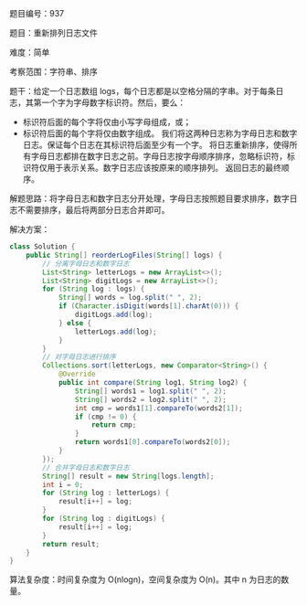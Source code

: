 题目编号：937

题目：重新排列日志文件

难度：简单

考察范围：字符串、排序

题干：给定一个日志数组 logs，每个日志都是以空格分隔的字串。对于每条日志，其第一个字为字母数字标识符。然后，要么：
- 标识符后面的每个字将仅由小写字母组成，或；
- 标识符后面的每个字将仅由数字组成。
我们将这两种日志称为字母日志和数字日志。保证每个日志在其标识符后面至少有一个字。
将日志重新排序，使得所有字母日志都排在数字日志之前。字母日志按字母顺序排序，忽略标识符，标识符仅用于表示关系。数字日志应该按原来的顺序排列。
返回日志的最终顺序。

解题思路：将字母日志和数字日志分开处理，字母日志按照题目要求排序，数字日志不需要排序，最后将两部分日志合并即可。

解决方案：

```java
class Solution {
    public String[] reorderLogFiles(String[] logs) {
        // 分离字母日志和数字日志
        List<String> letterLogs = new ArrayList<>();
        List<String> digitLogs = new ArrayList<>();
        for (String log : logs) {
            String[] words = log.split(" ", 2);
            if (Character.isDigit(words[1].charAt(0))) {
                digitLogs.add(log);
            } else {
                letterLogs.add(log);
            }
        }
        // 对字母日志进行排序
        Collections.sort(letterLogs, new Comparator<String>() {
            @Override
            public int compare(String log1, String log2) {
                String[] words1 = log1.split(" ", 2);
                String[] words2 = log2.split(" ", 2);
                int cmp = words1[1].compareTo(words2[1]);
                if (cmp != 0) {
                    return cmp;
                }
                return words1[0].compareTo(words2[0]);
            }
        });
        // 合并字母日志和数字日志
        String[] result = new String[logs.length];
        int i = 0;
        for (String log : letterLogs) {
            result[i++] = log;
        }
        for (String log : digitLogs) {
            result[i++] = log;
        }
        return result;
    }
}
```

算法复杂度：时间复杂度为 O(nlogn)，空间复杂度为 O(n)。其中 n 为日志的数量。